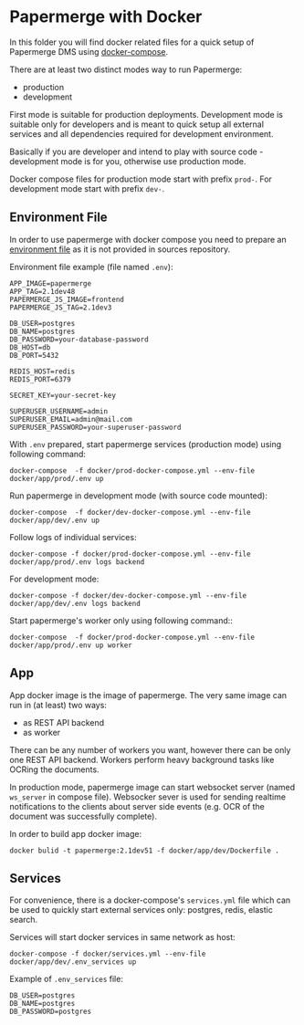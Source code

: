 # Papermerge with Docker

In this folder you will find docker related files for a quick setup of
Papermerge DMS using [docker-compose](https://docs.docker.com/compose/).

There are at least two distinct modes way
to run Papermerge:

- production
- development

First mode is suitable for production deployments. Development mode is suitable only for developers
and is meant to quick setup all external services and all dependencies required
for development environment.

Basically if you are developer and intend to play with source code - development mode is for you,
otherwise use production mode.

Docker compose files for production mode start with prefix ``prod-``. For development mode start
with prefix ``dev-``.

## Environment File

In order to use papermerge with docker compose you need to prepare an [environment
file](https://docs.docker.com/compose/env-file/) as it is not provided
in sources repository.

Environment file example (file named ``.env``):

    APP_IMAGE=papermerge
    APP_TAG=2.1dev48
    PAPERMERGE_JS_IMAGE=frontend
    PAPERMERGE_JS_TAG=2.1dev3

    DB_USER=postgres
    DB_NAME=postgres
    DB_PASSWORD=your-database-password
    DB_HOST=db
    DB_PORT=5432

    REDIS_HOST=redis
    REDIS_PORT=6379

    SECRET_KEY=your-secret-key

    SUPERUSER_USERNAME=admin
    SUPERUSER_EMAIL=admin@mail.com
    SUPERUSER_PASSWORD=your-superuser-password

With ``.env`` prepared, start papermerge services (production mode) using following command:

    docker-compose  -f docker/prod-docker-compose.yml --env-file docker/app/prod/.env up

Run papermerge in development mode (with source code mounted):

    docker-compose  -f docker/dev-docker-compose.yml --env-file docker/app/dev/.env up

Follow logs of individual services:

    docker-compose -f docker/prod-docker-compose.yml --env-file docker/app/prod/.env logs backend

For development mode:

    docker-compose -f docker/dev-docker-compose.yml --env-file docker/app/dev/.env logs backend

Start papermerge's worker only using following command::

    docker-compose  -f docker/prod-docker-compose.yml --env-file docker/app/prod/.env up worker


## App


App docker image is the image of papermerge. The very same image can run in
(at least) two ways:

- as REST API backend
- as worker

There can be any number of workers you want, however there can be only one
REST API backend. Workers perform heavy background tasks like OCRing the
documents.

In production mode, papermerge image can start websocket server
(named ``ws_server`` in compose file). Websocker sever is used for sending
realtime notifications to the clients about server side events (e.g. OCR of
the document was successfully complete).

In order to build app docker image:

    docker bulid -t papermerge:2.1dev51 -f docker/app/dev/Dockerfile .


## Services

For convenience, there is a docker-compose's ``services.yml`` file which can
be used to quickly start external services only: postgres, redis, elastic
search.

Services will start docker services in same network as host:

    docker-compose -f docker/services.yml --env-file docker/app/dev/.env_services up

Example of ``.env_services`` file:

    DB_USER=postgres
    DB_NAME=postgres
    DB_PASSWORD=postgres
